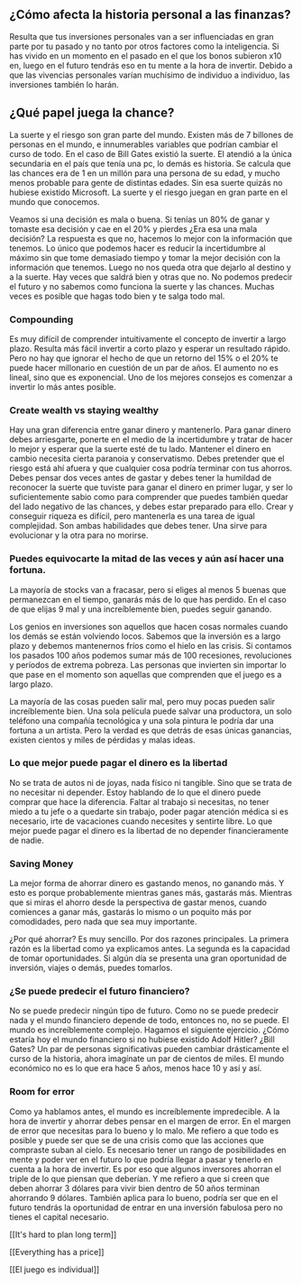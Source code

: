 ## ¿Cómo afecta la historia personal a las finanzas?
Resulta que tus inversiones personales van a ser influenciadas en gran parte por tu pasado y no tanto por otros factores como la inteligencia. Si has vivido en un momento en el pasado en el que los bonos subieron x10 en, luego en el futuro tendrás eso en tu mente a la hora de invertir. Debido a que las vivencias personales varían muchísimo de individuo a individuo, las inversiones también lo harán.


## ¿Qué papel juega la chance?
La suerte y el riesgo son gran parte del mundo. Existen más de 7 billones de personas en el mundo, e innumerables variables que podrían cambiar el curso de todo. En el caso de Bill Gates existió la suerte. El atendió a la única secundaria en el país que tenía una pc, lo demás es historia. Se calcula que las chances era de 1 en un millón para una persona de su edad, y mucho menos probable para gente de distintas edades. Sin esa suerte quizás no hubiese existido Microsoft. 
La suerte y el riesgo juegan en gran parte en el mundo que conocemos.

Veamos si una decisión es mala o buena. Si tenías un 80% de ganar y tomaste esa decisión y cae en el 20% y pierdes ¿Era esa una mala decisión? La respuesta es que no, hacemos lo mejor con la información que tenemos. Lo único que podemos hacer es reducir la incertidumbre al máximo sin que tome demasiado tiempo y tomar la mejor decisión con la información que tenemos. Luego no nos queda otra que dejarlo al destino y a la suerte. Hay veces que saldrá bien y otras que no. No podemos predecir el futuro y no sabemos como funciona la suerte y las chances. Muchas veces es posible que hagas todo bien y te salga todo mal.



### Compounding
Es muy difícil de comprender intuitivamente el concepto de invertir a largo plazo. Resulta más fácil invertir a corto plazo y esperar un resultado rápido. Pero no hay que ignorar el hecho de que un retorno del 15% o el 20% te puede hacer millonario en cuestión de un par de años. El aumento no es lineal, sino que es exponencial. Uno de los mejores consejos es comenzar a invertir lo más antes posible.


### Create wealth vs staying wealthy
Hay una gran diferencia entre ganar dinero y mantenerlo.  Para ganar dinero debes arriesgarte, ponerte en el medio de la incertidumbre y tratar de hacer lo mejor y esperar que la suerte esté de tu lado. Mantener el dinero en cambio necesita cierta paranoia y conservatismo. Debes pretender que el riesgo está ahí afuera y que cualquier cosa podría terminar con tus ahorros. Debes pensar dos veces antes de gastar y debes tener la humildad de reconocer la suerte que tuviste para ganar el dinero en primer lugar, y ser lo suficientemente sabio como para comprender que puedes también quedar del lado negativo de las chances, y debes estar preparado para ello. Crear y conseguir riqueza es difícil, pero mantenerla es una tarea de igual complejidad. Son ambas habilidades que debes tener. Una sirve para evolucionar y la otra para no morirse.



### Puedes equivocarte la mitad de las veces y aún así hacer una fortuna.
La mayoría de stocks van a fracasar, pero si eliges al menos 5 buenas que permanezcan en el tiempo, ganarás más de lo que has perdido. En el caso de que elijas 9 mal y una increíblemente bien, puedes seguir ganando. 

Los genios en inversiones son aquellos que hacen cosas normales cuando los demás se están volviendo locos. Sabemos que la inversión es a largo plazo y debemos mantenernos fríos como el hielo en las crisis. Si contamos los pasados 100 años podemos sumar más de 100 recesiones, revoluciones y períodos de extrema pobreza. Las personas que invierten sin importar lo que pase en el momento son aquellas que comprenden que el juego es a largo plazo. 

La mayoría de las cosas pueden salir mal, pero muy pocas pueden salir increíblemente bien. Una sola película puede salvar una productora, un solo teléfono una compañía tecnológica y una sola pintura le podría dar una fortuna a un artista. Pero la verdad es que detrás de esas únicas ganancias, existen cientos y miles de pérdidas y malas ideas. 



### Lo que mejor puede pagar el dinero es la libertad
No se trata de autos ni de joyas, nada físico ni tangible. Sino que se trata de no necesitar ni depender. Estoy hablando de lo que el dinero puede comprar que hace la diferencia. Faltar al trabajo si necesitas, no tener miedo a tu jefe o a quedarte sin trabajo, poder pagar atención médica si es necesario, irte de vacaciones cuando necesites y sentirte libre. Lo que mejor puede pagar el dinero es la libertad de no depender financieramente de nadie.



### Saving Money
La mejor forma de ahorrar dinero es gastando menos, no ganando más. Y esto es porque probablemente mientras ganes más, gastarás más. Mientras que si miras el ahorro desde la perspectiva de gastar menos, cuando comiences a ganar más, gastarás lo mismo o un poquito más por comodidades, pero nada que sea muy importante. 

¿Por qué ahorrar?
Es muy sencillo. Por dos razones principales. La primera razón es la libertad como ya explicamos antes. La segunda es la capacidad de tomar oportunidades. Si algún día se presenta una gran oportunidad de inversión, viajes o demás, puedes tomarlos.




### ¿Se puede predecir el futuro financiero?
No se puede predecir ningún tipo de futuro. Como no se puede predecir nada y el mundo financiero depende de todo, entonces no, no se puede. El mundo es increíblemente complejo. Hagamos el siguiente ejercicio. ¿Cómo estaría hoy el mundo financiero si no hubiese existido Adolf Hitler? ¿Bill Gates? Un par de personas significativas pueden cambiar drásticamente el curso de la historia, ahora imagínate un par de cientos de miles. 
El mundo económico no es lo que era hace 5 años, menos hace 10 y así y así. 

### Room for error
Como ya hablamos antes, el mundo es increíblemente impredecible. A la hora de invertir y ahorrar debes pensar en el margen de error. En el margen de error que necesitas para lo bueno y lo malo. Me refiero a que todo es posible y puede ser que se de una crisis como que las acciones que compraste suban al cielo. Es necesario tener un rango de posibilidades en mente y poder ver en el futuro lo que podría llegar a pasar y tenerlo en cuenta a la hora de invertir. Es por eso que algunos inversores ahorran el triple de lo que piensan que deberían. Y me refiero a que si creen que deben ahorrar 3 dólares para vivir bien dentro de 50 años terminan ahorrando 9 dólares. También aplica para lo bueno, podría ser que en el futuro tendrás la oportunidad de entrar en una inversión fabulosa pero no tienes el capital necesario.


[[It's hard to plan long term]]

[[Everything has a price]]

[[El juego es individual]]

